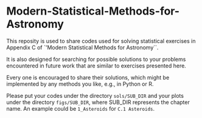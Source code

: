 # Modern-Statistical-Methods-for-Astronomy
This reposity is used to share codes used for solving statistical exercises in 
Appendix C of `'Modern Statistical Methods for Astronomy``.

It is also designed for searching for possible solutions to your problems
encountered in future work that are similar to exercises presented here.

Every one is encouraged to share their solutions, which might be implemented by
any methods you like, e.g., in Python or R.

Please put your codes under the directory ``sols/SUB_DIR`` and your plots 
under the directory ``figs/SUB_DIR``, where SUB_DIR represents the chapter 
name. An example could be ``1_Asteroids`` for ``C.1 Asteroids``.

